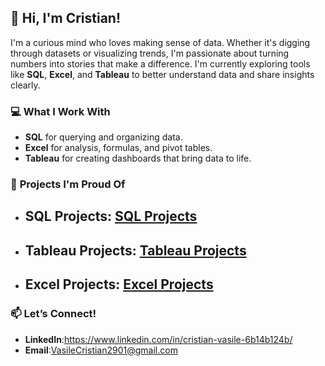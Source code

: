## 👋 **Hi, I'm Cristian!**

I'm a curious mind who loves making sense of data. Whether it's digging through datasets or visualizing trends, I'm passionate about turning numbers into stories that make a difference. I'm currently exploring tools like **SQL**, **Excel**, and **Tableau** to better understand data and share insights clearly.

### 💻 **What I Work With**  
- **SQL** for querying and organizing data.  
- **Excel** for analysis, formulas, and pivot tables.  
- **Tableau** for creating dashboards that bring data to life.  

### 🚀 **Projects I'm Proud Of**  
- ## SQL Projects: [SQL Projects](https://github.com/StrikeHERE29/SQL-Projects)
- ## Tableau Projects: [Tableau Projects](https://github.com/StrikeHERE29/Tableau-Projects)
- ## Excel Projects: [Excel Projects](https://github.com/StrikeHERE29/Excel-Projects)

### 📫 **Let’s Connect!**  
- **LinkedIn**:https://www.linkedin.com/in/cristian-vasile-6b14b124b/
- **Email**:VasileCristian2901@gmail.com
